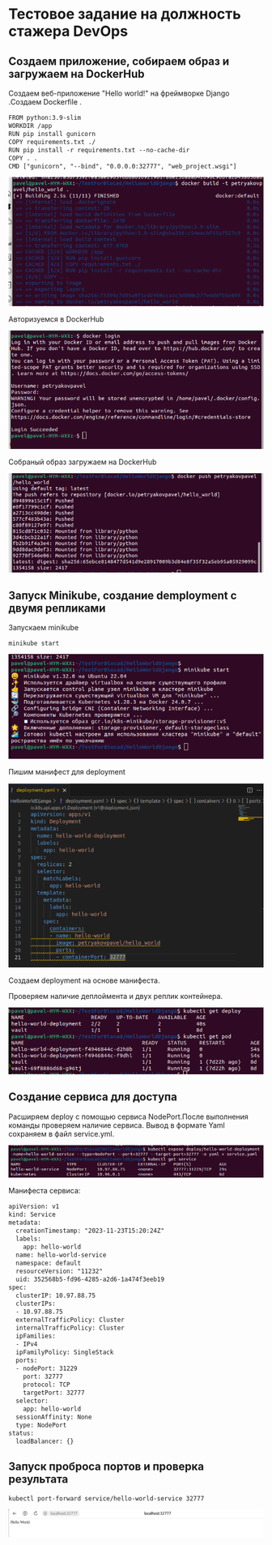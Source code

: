 # Тестовое задание на должность стажера DevOps
## Создаем приложение, собираем образ и загружаем на DockerHub
Создаем веб-приложение "Hello world!" на фреймворке Django .Создаем Dockerfile .
```
FROM python:3.9-slim
WORKDIR /app
RUN pip install gunicorn
COPY requirements.txt ./
RUN pip install -r requirements.txt --no-cache-dir
COPY . .
CMD ["gunicorn", "--bind", "0.0.0.0:32777", "web_project.wsgi"]
```


![Создание образа](https://github.com/PetryakovPavel/Test_Task_for_Biocad/blob/main/pictures/Создание%20образа.png)

Авторизуемся в DockerHub

![авторизация](https://github.com/PetryakovPavel/Test_Task_for_Biocad/blob/main/pictures/Вход%20в%20ДХ.png)

 Собраный образ  загружаем на DockerHub


![загрузка](https://github.com/PetryakovPavel/Test_Task_for_Biocad/blob/main/pictures/Загрузка%20в%20ДХ.png)

## Запуск Minikube, создание demployment с двумя репликами
Запускаем minikube
```
minikube start 
```
![миникуб](https://github.com/PetryakovPavel/Test_Task_for_Biocad/blob/main/pictures/МиникубСтарт.png)

Пишим манифест для deployment 

![deploy](https://github.com/PetryakovPavel/Test_Task_for_Biocad/blob/main/pictures/Деплой.png)

Создаем deployment на основе манифеста.


Проверяем наличие деплоймента и двух реплик контейнера.

![depl](https://github.com/PetryakovPavel/Test_Task_for_Biocad/blob/main/pictures/Деплой%20командой.png)


## Создание сервиса для доступа
Расширяем deploy  с помощью сервиса NodePort.После выполнения команды  проверяем наличие сервиса. Вывод в формате Yaml сохраняем в файл service.yml.

![service](https://github.com/PetryakovPavel/Test_Task_for_Biocad/blob/main/pictures/сервис.png)

Манифеста сервиса:

```
apiVersion: v1
kind: Service
metadata:
  creationTimestamp: "2023-11-23T15:20:24Z"
  labels:
    app: hello-world
  name: hello-world-service
  namespace: default
  resourceVersion: "11232"
  uid: 352568b5-fd96-4285-a2d6-1a474f3eeb19
spec:
  clusterIP: 10.97.88.75
  clusterIPs:
  - 10.97.88.75
  externalTrafficPolicy: Cluster
  internalTrafficPolicy: Cluster
  ipFamilies:
  - IPv4
  ipFamilyPolicy: SingleStack
  ports:
  - nodePort: 31229
    port: 32777
    protocol: TCP
    targetPort: 32777
  selector:
    app: hello-world
  sessionAffinity: None
  type: NodePort
status:
  loadBalancer: {}

```
## Запуск проброса портов и проверка результата

```
kubectl port-forward service/hello-world-service 32777
```

![HelloWorld](https://github.com/PetryakovPavel/Test_Task_for_Biocad/blob/main/pictures/Хеллоу%20ворлд.png)
